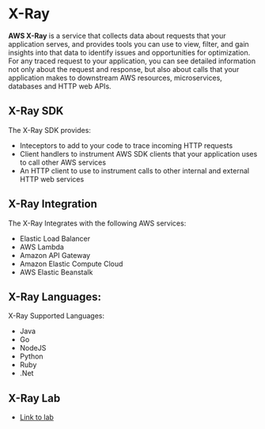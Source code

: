 # X-Ray
**AWS X-Ray** is a service that collects data about requests that your application serves, and provides tools you can use to view, filter, and gain insights into that data to identify issues and opportunities for optimization. For any traced request to your application, you can see detailed information not only about the request and response, but also about calls that your application makes to downstream AWS resources, microservices, databases and HTTP web APIs.

## X-Ray SDK
The X-Ray SDK provides:
- Inteceptors to add to your code to trace incoming HTTP requests
- Client handlers to instrument AWS SDK clients that your application uses to call other AWS services
- An HTTP client to use to instrument calls to other internal and external HTTP web services

## X-Ray Integration
The X-Ray Integrates with  the following AWS services:
- Elastic Load Balancer
- AWS Lambda
- Amazon API Gateway
- Amazon Elastic Compute Cloud
- AWS Elastic Beanstalk

## X-Ray Languages:
X-Ray Supported Languages:
- Java
- Go
- NodeJS
- Python
- Ruby
- .Net

## X-Ray Lab
- [Link to lab](https://us-east-2.console.aws.amazon.com/elasticbeanstalk/home?region=us-east-2#/newApplication?applicationName=scorekeep&solutionStackName=Java)



